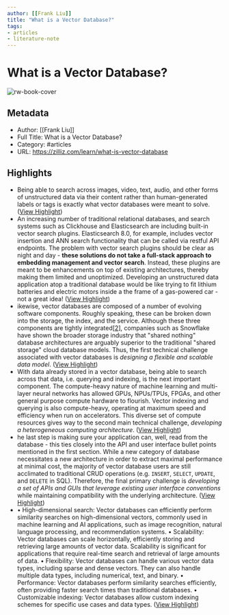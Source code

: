 ```yaml
---
author: [[Frank Liu]]
title: "What is a Vector Database?"
tags: 
- articles
- literature-note
---
```

# What is a Vector Database?

![rw-book-cover](https://assets.zilliz.com/Apr_15_Vector_Database_A_Complete_Introduction8_index_types_95e80455d6.png)

## Metadata
- Author: [[Frank Liu]]
- Full Title: What is a Vector Database?
- Category: #articles
- URL: https://zilliz.com/learn/what-is-vector-database

## Highlights
- Being able to search across images, video, text, audio, and other forms of unstructured data via their content rather than human-generated labels or tags is exactly what vector databases were meant to solve. ([View Highlight](https://read.readwise.io/read/01h4dm9103rerbqscn8b75c0ae))
- An increasing number of traditional relational databases, and search systems such as Clickhouse and Elasticsearch are including built-in vector search plugins. Elasticsearch 8.0, for example, includes vector insertion and ANN search functionality that can be called via restful API endpoints. The problem with vector search plugins should be clear as night and day - **these solutions do not take a full-stack approach to embedding management and vector search**. Instead, these plugins are meant to be enhancements on top of existing architectures, thereby making them limited and unoptimized. Developing an unstructured data application atop a traditional database would be like trying to fit lithium batteries and electric motors inside a the frame of a gas-powered car - not a great idea! ([View Highlight](https://read.readwise.io/read/01h4dm55eer75vyrwhgerpdy55))
- ikewise, vector databases are composed of a number of evolving software components. Roughly speaking, these can be broken down into the storage, the index, and the service. Although these three components are tightly integrated[[2]](https://zilliz.com/learn/what-is-vector-database#fn2), companies such as Snowflake have shown the broader storage industry that "shared nothing" database architectures are arguably superior to the traditional "shared storage" cloud database models. Thus, the first technical challenge associated with vector databases is *designing a flexible and scalable data model*. ([View Highlight](https://read.readwise.io/read/01h4dm6jsx3nvpzrdqtvjante8))
- With data already stored in a vector database, being able to search across that data, i.e. querying and indexing, is the next important component. The compute-heavy nature of machine learning and multi-layer neural networks has allowed GPUs, NPUs/TPUs, FPGAs, and other general purpose compute hardware to flourish. Vector indexing and querying is also compute-heavy, operating at maximum speed and efficiency when run on accelerators. This diverse set of compute resources gives way to the second main technical challenge, *developing a heterogeneous computing architecture*. ([View Highlight](https://read.readwise.io/read/01h4dm6zt5zd3yr2waj06ecn25))
- he last step is making sure your application can, well, read from the database - this ties closely into the API and user interface bullet points mentioned in the first section. While a new category of database necessitates a new architecture in order to extract maximal performance at minimal cost, the majority of vector database users are still acclimated to traditional CRUD operations (e.g. `INSERT`, `SELECT`, `UPDATE`, and `DELETE` in SQL). Therefore, the final primary challenge is *developing a set of APIs and GUIs that leverage existing user interface conventions* while maintaining compatibility with the underlying architecture. ([View Highlight](https://read.readwise.io/read/01h4dm780p35nbs54839815djg))
- • High-dimensional search: Vector databases can efficiently perform similarity searches on high-dimensional vectors, commonly used in machine learning and AI applications, such as image recognition, natural language processing, and recommendation systems.
  • Scalability: Vector databases can scale horizontally, efficiently storing and retrieving large amounts of vector data. Scalability is significant for applications that require real-time search and retrieval of large amounts of data.
  • Flexibility: Vector databases can handle various vector data types, including sparse and dense vectors. They can also handle multiple data types, including numerical, text, and binary.
  • Performance: Vector databases perform similarity searches efficiently, often providing faster search times than traditional databases.
  • Customizable indexing: Vector databases allow custom indexing schemes for specific use cases and data types. ([View Highlight](https://read.readwise.io/read/01h4dm7j9bnzx1v3fvtzfz835w))
